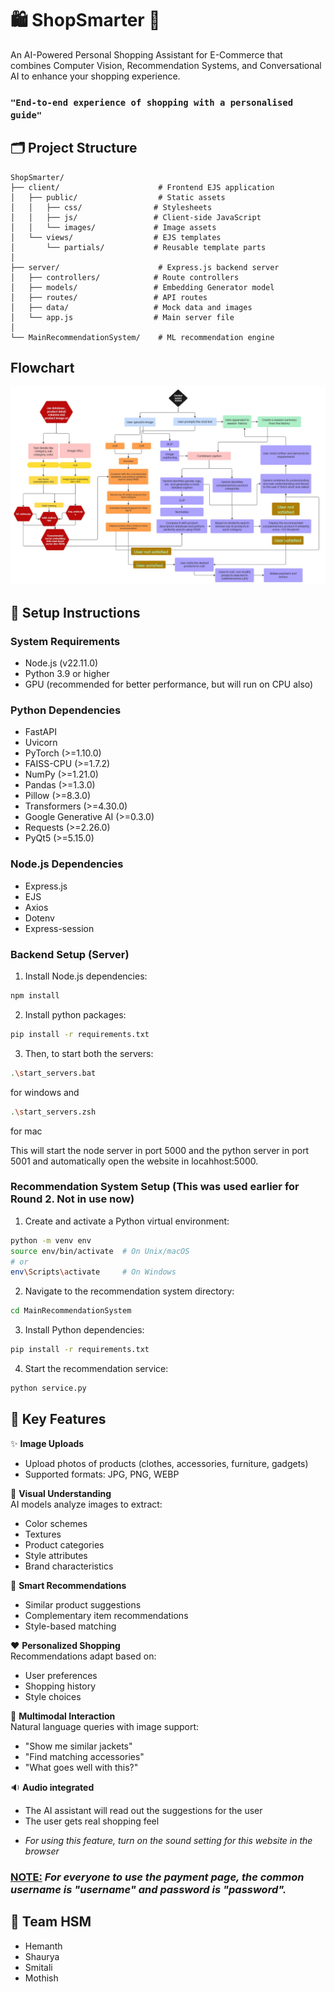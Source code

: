 # 🛍️ ShopSmarter 🧠

An AI-Powered Personal Shopping Assistant for E-Commerce that combines Computer Vision, Recommendation Systems, and Conversational AI to enhance your shopping experience.

### `"End-to-end experience of shopping with a personalised guide"`

## 🗂️ Project Structure

```
ShopSmarter/
├── client/                      # Frontend EJS application
│   ├── public/                  # Static assets
│   │   ├── css/                # Stylesheets
│   │   ├── js/                 # Client-side JavaScript
│   │   └── images/             # Image assets
│   └── views/                  # EJS templates
│       └── partials/           # Reusable template parts
│
├── server/                      # Express.js backend server
│   ├── controllers/            # Route controllers
│   ├── models/                 # Embedding Generator model
│   ├── routes/                 # API routes
│   ├── data/                   # Mock data and images
│   └── app.js                  # Main server file
│
└── MainRecommendationSystem/    # ML recommendation engine
```

## Flowchart

![Flow Chart](./Flowchart.jpg)

## 🚀 Setup Instructions

### System Requirements

-    Node.js (v22.11.0)
-    Python 3.9 or higher
-    GPU (recommended for better performance, but will run on CPU also)

### Python Dependencies

-    FastAPI
-    Uvicorn
-    PyTorch (>=1.10.0)
-    FAISS-CPU (>=1.7.2)
-    NumPy (>=1.21.0)
-    Pandas (>=1.3.0)
-    Pillow (>=8.3.0)
-    Transformers (>=4.30.0)
-    Google Generative AI (>=0.3.0)
-    Requests (>=2.26.0)
-    PyQt5 (>=5.15.0)

### Node.js Dependencies

-    Express.js
-    EJS
-    Axios
-    Dotenv
-    Express-session

### Backend Setup (Server)

1. Install Node.js dependencies:

```bash
npm install
```

2. Install python packages:

```bash
pip install -r requirements.txt
```

3. Then, to start both the servers:

```bash
.\start_servers.bat
```

for windows and

```bash
.\start_servers.zsh
```

for mac

This will start the node server in port 5000 and the python server in port 5001 and automatically open the website in locahhost:5000.

### Recommendation System Setup (This was used earlier for Round 2. Not in use now)

1. Create and activate a Python virtual environment:

```bash
python -m venv env
source env/bin/activate  # On Unix/macOS
# or
env\Scripts\activate     # On Windows
```

2. Navigate to the recommendation system directory:

```bash
cd MainRecommendationSystem
```

3. Install Python dependencies:

```bash
pip install -r requirements.txt
```

4. Start the recommendation service:

```bash
python service.py
```

## 🎯 Key Features

✨ **Image Uploads**

-    Upload photos of products (clothes, accessories, furniture, gadgets)
-    Supported formats: JPG, PNG, WEBP

🧠 **Visual Understanding**  
AI models analyze images to extract:

-    Color schemes
-    Textures
-    Product categories
-    Style attributes
-    Brand characteristics

🔁 **Smart Recommendations**

-    Similar product suggestions
-    Complementary item recommendations
-    Style-based matching

❤️ **Personalized Shopping**  
Recommendations adapt based on:

-    User preferences
-    Shopping history
-    Style choices

💬 **Multimodal Interaction**  
Natural language queries with image support:

-    "Show me similar jackets"
-    "Find matching accessories"
-    "What goes well with this?"

🔉 **Audio integrated**

-    The AI assistant will read out the suggestions for the user
-    The user gets real shopping feel

*    <i> For using this feature, turn on the sound setting for this website in the browser</i>

### <b><u>NOTE:</b></u> <i>For everyone to use the payment page, the common username is "username" and password is "password".</i>

## 👥 Team HSM

-    Hemanth
-    Shaurya
-    Smitali
-    Mothish
